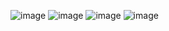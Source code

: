 ![image](https://user-images.githubusercontent.com/83713146/134131557-1fe6c6fc-246b-4733-a296-1fb789255d73.png)
![image](https://user-images.githubusercontent.com/83713146/134131651-31af564c-8404-4c6f-ad83-ca89ff328422.png)
![image](https://user-images.githubusercontent.com/83713146/134132210-bb3ab8ef-32a4-45b0-abc0-e2f7baba8315.png)
![image](https://user-images.githubusercontent.com/83713146/134135249-cd6ee9b7-82a0-4b49-a5a3-fb276f16d694.png)
